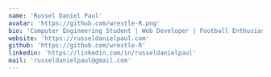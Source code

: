 ```yaml
---
name: 'Russel Daniel Paul'
avatar: 'https://github.com/wrestle-R.png'
bio: 'Computer Engineering Student | Web Developer | Football Enthusiast'
website: 'https://russeldanielpaul.com'
github: 'https://github.com/wrestle-R'
linkedin: 'https://linkedin.com/in/russeldanielpaul'
mail: 'russeldanielpaul@gmail.com'
---
```

